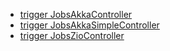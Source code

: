 - [trigger JobsAkkaController](http://localhost:9000/)
- [trigger JobsAkkaSimpleController](http://localhost:9000/s)
- [trigger JobsZioController](http://localhost:9000/z?input=3)